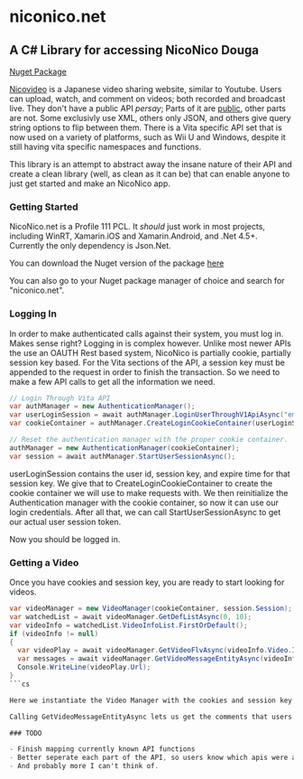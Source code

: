 # niconico.net
## A C# Library for accessing NicoNico Douga

[Nuget Package](https://www.nuget.org/packages/NicoNico.Net)

[Nicovideo](http://nicovideo.jp) is a Japanese video sharing website, similar to Youtube. Users can upload, watch, and comment on videos; both recorded and broadcast live. They don't have a public API _persay_; Parts of it are [public](http://search.nicovideo.jp/docs/api/contest.html), other parts are not. Some exclusivly use XML, others only JSON, and others give query string options to flip between them. There is a Vita specific API set that is now used on a variety of platforms, such as Wii U and Windows, despite it still having vita specific namespaces and functions.

This library is an attempt to abstract away the insane nature of their API and create a clean library (well, as clean as it can be) that can enable anyone to just get started and make an NicoNico app. 

### Getting Started

NicoNico.net is a Profile 111 PCL. It _should_ just work in most projects, including WinRT, Xamarin.iOS and Xamarin.Android, and .Net 4.5+. Currently the only dependency is Json.Net.

You can download the Nuget version of the package [here](https://www.nuget.org/packages/NicoNico.Net)

You can also go to your Nuget package manager of choice and search for "niconico.net".

### Logging In

In order to make authenticated calls against their system, you must log in. Makes sense right? Logging in is complex however. Unlike most newer APIs the use an OAUTH Rest based system, NicoNico is partially cookie, partially session key based. For the Vita sections of the API, a session key must be appended to the request in order to finish the transaction. So we need to make a few API calls to get all the information we need.

```cs
// Login Through Vita API
var authManager = new AuthenticationManager();
var userLoginSession = await authManager.LoginUserThroughV1ApiAsync("email address", "password");
var cookieContainer = authManager.CreateLoginCookieContainer(userLoginSession);

// Reset the authentication manager with the proper cookie container.
authManager = new AuthenticationManager(cookieContainer);
var session = await authManager.StartUserSessionAsync();
```

userLoginSession contains the user id, session key, and expire time for that session key. We give that to CreateLoginCookieContainer to create the cookie container we will use to make requests with. We then reinitialize the Authentication manager with the cookie container, so now it can use our login credentials. After all that, we can call StartUserSessionAsync to get our actual user session token.

Now you should be logged in.

### Getting a Video
Once you have cookies and session key, you are ready to start looking for videos.

```cs
var videoManager = new VideoManager(cookieContainer, session.Session);
var watchedList = await videoManager.GetDefListAsync(0, 10);
var videoInfo = watchedList.VideoInfoList.FirstOrDefault();
if (videoInfo != null)
{
  var videoPlay = await videoManager.GetVideoFlvAsync(videoInfo.Video.Id);
  var messages = await videoManager.GetVideoMessageEntityAsync(videoInfo.Thread.Id.ToString(), videoPlay.ApiChannel);
  Console.WriteLine(videoPlay.Url);
}
```cs

Here we instantiate the Video Manager with the cookies and session key we got from the above commands. We then get the first 10 recently watched videos, select the first one from the list, and using the videos ID we can get the streaming video URL.

Calling GetVideoMessageEntityAsync lets us get the comments that users have put on top of the video, as well as where they are located. ApiChannel is needed so we know which Nico server to access to retreve them.

### TODO

- Finish mapping currently known API functions
- Better seperate each part of the API, so users know which apis were accessed from where (Vita, Android, iOS, Web)
- And probably more I can't think of.
